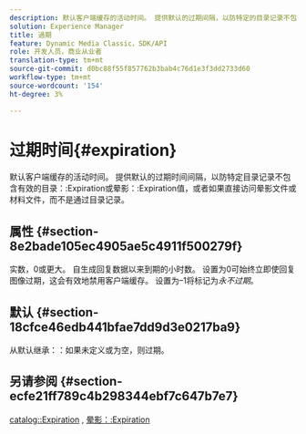 ```yaml
---
description: 默认客户端缓存的活动时间。 提供默认的过期间隔，以防特定的目录记录不包含有效的目录过期值或晕影过期值，或者如果直接访问晕影文件或材料文件，而不是通过目录记录。
solution: Experience Manager
title: 過期
feature: Dynamic Media Classic，SDK/API
role: 开发人员，商业从业者
translation-type: tm+mt
source-git-commit: d0bc88f55f857762b3bab4c76d1e3f3dd2733d60
workflow-type: tm+mt
source-wordcount: '154'
ht-degree: 3%

---
```



# 过期时间{#expiration}

默认客户端缓存的活动时间。 提供默认的过期时间间隔，以防特定目录记录不包含有效的目录：:Expiration或晕影：:Expiration值，或者如果直接访问晕影文件或材料文件，而不是通过目录记录。

## 属性 {#section-8e2bade105ec4905ae5c4911f500279f}

实数，0或更大。 自生成回复数据以来到期的小时数。 设置为0可始终立即使回复图像过期，这会有效地禁用客户端缓存。 设置为–1将标记为&#x200B;*永不过期*。

## 默认 {#section-18cfce46edb441bfae7dd9d3e0217ba9}

从默认继承：：如果未定义或为空，则过期。

## 另请参阅 {#section-ecfe21ff789c4b298344ebf7c647b7e7}

[catalog::Expiration](../../../../../ir-api/material-cat/image-rendering-api-ref/c-ir-material-catalog/c-ir-material-data-reference/r-ir-expiration-dataref.md#reference-5e93943abff54c93bf85aae3b911a3ce) , [晕影：:Expiration](../../../../../ir-api/material-cat/image-rendering-api-ref/c-ir-material-catalog/c-ir-vignette-map-reference/r-ir-expiration-vignette.md#reference-df80829da93e4c0ab3f97a1792d9c74c)
